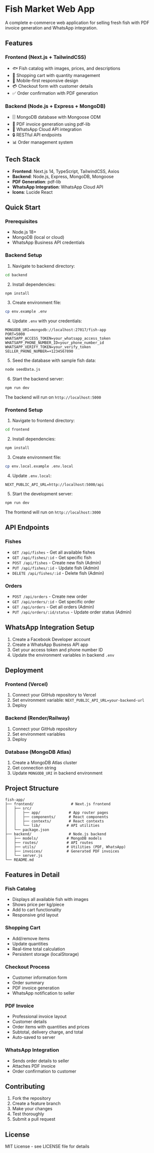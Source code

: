 # Fish Market Web App

A complete e-commerce web application for selling fresh fish with PDF invoice generation and WhatsApp integration.

## Features

### Frontend (Next.js + TailwindCSS)
- 🐟 Fish catalog with images, prices, and descriptions
- 🛒 Shopping cart with quantity management
- 📱 Mobile-first responsive design
- 💳 Checkout form with customer details
- ✅ Order confirmation with PDF generation

### Backend (Node.js + Express + MongoDB)
- 🗄️ MongoDB database with Mongoose ODM
- 📄 PDF invoice generation using pdf-lib
- 📱 WhatsApp Cloud API integration
- 🔒 RESTful API endpoints
- 📊 Order management system

## Tech Stack

- **Frontend**: Next.js 14, TypeScript, TailwindCSS, Axios
- **Backend**: Node.js, Express, MongoDB, Mongoose
- **PDF Generation**: pdf-lib
- **WhatsApp Integration**: WhatsApp Cloud API
- **Icons**: Lucide React

## Quick Start

### Prerequisites
- Node.js 18+ 
- MongoDB (local or cloud)
- WhatsApp Business API credentials

### Backend Setup

1. Navigate to backend directory:
```bash
cd backend
```

2. Install dependencies:
```bash
npm install
```

3. Create environment file:
```bash
cp env.example .env
```

4. Update `.env` with your credentials:
```env
MONGODB_URI=mongodb://localhost:27017/fish-app
PORT=5000
WHATSAPP_ACCESS_TOKEN=your_whatsapp_access_token
WHATSAPP_PHONE_NUMBER_ID=your_phone_number_id
WHATSAPP_VERIFY_TOKEN=your_verify_token
SELLER_PHONE_NUMBER=+1234567890
```

5. Seed the database with sample fish data:
```bash
node seedData.js
```

6. Start the backend server:
```bash
npm run dev
```

The backend will run on `http://localhost:5000`

### Frontend Setup

1. Navigate to frontend directory:
```bash
cd frontend
```

2. Install dependencies:
```bash
npm install
```

3. Create environment file:
```bash
cp env.local.example .env.local
```

4. Update `.env.local`:
```env
NEXT_PUBLIC_API_URL=http://localhost:5000/api
```

5. Start the development server:
```bash
npm run dev
```

The frontend will run on `http://localhost:3000`

## API Endpoints

### Fishes
- `GET /api/fishes` - Get all available fishes
- `GET /api/fishes/:id` - Get specific fish
- `POST /api/fishes` - Create new fish (Admin)
- `PUT /api/fishes/:id` - Update fish (Admin)
- `DELETE /api/fishes/:id` - Delete fish (Admin)

### Orders
- `POST /api/orders` - Create new order
- `GET /api/orders/:id` - Get specific order
- `GET /api/orders` - Get all orders (Admin)
- `PUT /api/orders/:id/status` - Update order status (Admin)

## WhatsApp Integration Setup

1. Create a Facebook Developer account
2. Create a WhatsApp Business API app
3. Get your access token and phone number ID
4. Update the environment variables in backend `.env`

## Deployment

### Frontend (Vercel)
1. Connect your GitHub repository to Vercel
2. Set environment variable: `NEXT_PUBLIC_API_URL=your-backend-url`
3. Deploy

### Backend (Render/Railway)
1. Connect your GitHub repository
2. Set environment variables
3. Deploy

### Database (MongoDB Atlas)
1. Create a MongoDB Atlas cluster
2. Get connection string
3. Update `MONGODB_URI` in backend environment

## Project Structure

```
fish-app/
├── frontend/                 # Next.js frontend
│   ├── src/
│   │   ├── app/             # App router pages
│   │   ├── components/      # React components
│   │   ├── contexts/        # React contexts
│   │   └── lib/            # API utilities
│   └── package.json
├── backend/                 # Node.js backend
│   ├── models/             # MongoDB models
│   ├── routes/             # API routes
│   ├── utils/              # Utilities (PDF, WhatsApp)
│   ├── invoices/           # Generated PDF invoices
│   └── server.js
└── README.md
```

## Features in Detail

### Fish Catalog
- Displays all available fish with images
- Shows price per kg/piece
- Add to cart functionality
- Responsive grid layout

### Shopping Cart
- Add/remove items
- Update quantities
- Real-time total calculation
- Persistent storage (localStorage)

### Checkout Process
- Customer information form
- Order summary
- PDF invoice generation
- WhatsApp notification to seller

### PDF Invoice
- Professional invoice layout
- Customer details
- Order items with quantities and prices
- Subtotal, delivery charge, and total
- Auto-saved to server

### WhatsApp Integration
- Sends order details to seller
- Attaches PDF invoice
- Order confirmation to customer

## Contributing

1. Fork the repository
2. Create a feature branch
3. Make your changes
4. Test thoroughly
5. Submit a pull request

## License

MIT License - see LICENSE file for details
